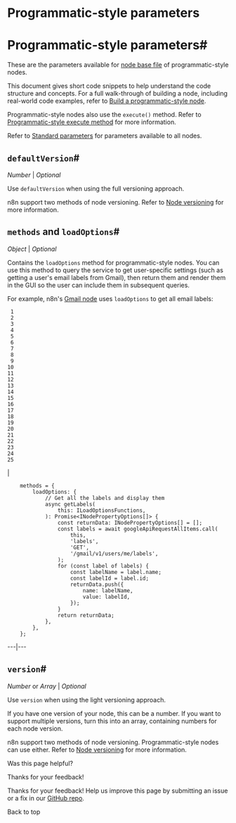 # Programmatic-style parameters

[ ](https://github.com/n8n-io/n8n-docs/edit/main/docs/integrations/creating-nodes/build/reference/node-base-files/programmatic-style-parameters.md "Edit this page")

# Programmatic-style parameters#

These are the parameters available for [node base file](../) of programmatic-style nodes.

This document gives short code snippets to help understand the code structure and concepts. For a full walk-through of building a node, including real-world code examples, refer to [Build a programmatic-style node](../../../programmatic-style-node/).

Programmatic-style nodes also use the `execute()` method. Refer to [Programmatic-style execute method](../programmatic-style-execute-method/) for more information.

Refer to [Standard parameters](../standard-parameters/) for parameters available to all nodes.

## `defaultVersion`#

_Number_ | _Optional_

Use `defaultVersion` when using the full versioning approach.

n8n support two methods of node versioning. Refer to [Node versioning](../../node-versioning/) for more information.

## `methods` and `loadOptions`#

_Object_ | _Optional_

Contains the `loadOptions` method for programmatic-style nodes. You can use this method to query the service to get user-specific settings (such as getting a user's email labels from Gmail), then return them and render them in the GUI so the user can include them in subsequent queries.

For example, n8n's [Gmail node](https://github.com/n8n-io/n8n/blob/master/packages/nodes-base/nodes/Google/Gmail/Gmail.node.ts) uses `loadOptions` to get all email labels:
    
    
     1
     2
     3
     4
     5
     6
     7
     8
     9
    10
    11
    12
    13
    14
    15
    16
    17
    18
    19
    20
    21
    22
    23
    24
    25

| 
    
    
    	methods = {
    		loadOptions: {
    			// Get all the labels and display them
    			async getLabels(
    				this: ILoadOptionsFunctions,
    			): Promise<INodePropertyOptions[]> {
    				const returnData: INodePropertyOptions[] = [];
    				const labels = await googleApiRequestAllItems.call(
    					this,
    					'labels',
    					'GET',
    					'/gmail/v1/users/me/labels',
    				);
    				for (const label of labels) {
    					const labelName = label.name;
    					const labelId = label.id;
    					returnData.push({
    						name: labelName,
    						value: labelId,
    					});
    				}
    				return returnData;
    			},
    		},
    	};
      
  
---|---  
  
## `version`#

_Number_ or _Array_ | _Optional_

Use `version` when using the light versioning approach.

If you have one version of your node, this can be a number. If you want to support multiple versions, turn this into an array, containing numbers for each node version.

n8n support two methods of node versioning. Programmatic-style nodes can use either. Refer to [Node versioning](../../node-versioning/) for more information.

Was this page helpful? 

Thanks for your feedback! 

Thanks for your feedback! Help us improve this page by submitting an issue or a fix in our [GitHub repo](https://github.com/n8n-io/n8n-docs). 

Back to top 
